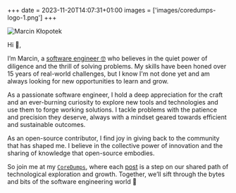 +++
date = 2023-11-20T14:07:31+01:00
images = ['images/coredumps-logo-1.png']
+++

![Marcin Kłopotek](/images/me2.jpg)

Hi 👋,

I’m Marcin, a [software engineer 🤓](https://www.linkedin.com/in/marcinklopotek/) who believes in the quiet power of
diligence and the thrill of solving problems. My skills have been honed over 15 years of real-world challenges, but I
know I'm not done yet and am always looking for new opportunities to learn and grow.

As a passionate software engineer, I hold a deep appreciation for the craft and an ever-burning curiosity to explore new
tools and technologies and use them to forge working solutions. I tackle problems with the patience and precision they
deserve, always with a mindset geared towards efficient and sustainable outcomes.

As an open-source contributor, I find joy in giving back to the community that has shaped me. I believe in the
collective power of innovation and the sharing of knowledge that open-source embodies.

So join me at my [`CoreDumps`](..), where each [post](/posts) is a step on our shared path of technological exploration
and growth. Together, we’ll sift through the bytes and bits of the software engineering world :rocket:
